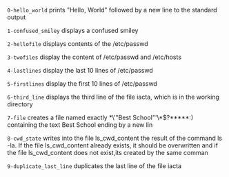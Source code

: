 `0-hello_world` prints "Hello, World" followed by a new line to the standard output

`1-confused_smiley` displays a confused smiley

`2-hellofile` displays contents of the /etc/passwd

`3-twofiles` display the content of /etc/passwd and /etc/hosts

`4-lastlines` display the last 10 lines of /etc/passwd

`5-firstlines` display the first 10 lines of /etc/passwd

`6-third_line` displays the third line of the file iacta, which is in the working directory

`7-file` creates a file named exactly \*\\'"Best School"\'\\*$\?\*\*\*\*\*:) containing the text Best School ending by a new lin

`8-cwd_state` writes into the file ls_cwd_content the result of the command ls -la. If the file ls_cwd_content already exists, it should be overwritten and if the file ls_cwd_content does not exist,its created by the same comman

`9-duplicate_last_line` duplicates the last line of the file iacta
